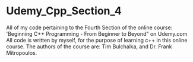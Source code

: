 # Udemy_Cpp_Section_4

All of my code pertaining to the Fourth Section of the online course: 'Beginning C++ Programming - From Beginner to Beyond" on Udemy.com
All code is written by myself, for the purpose of learning c++ in this online course.
The authors of the course are: Tim Bulchalka, and Dr. Frank Mitropoulos.
